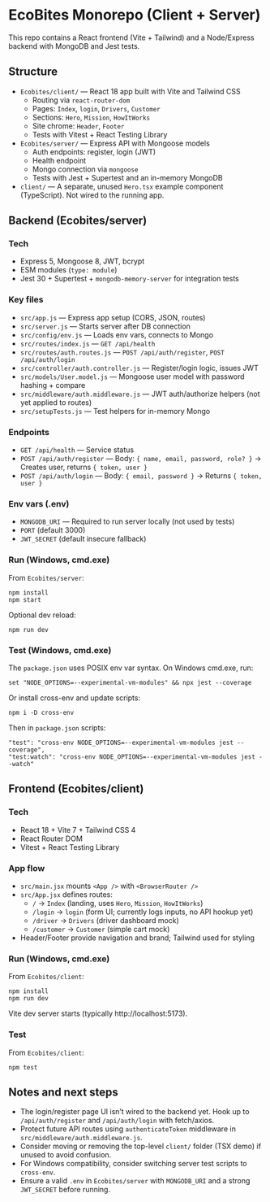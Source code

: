 # EcoBites Monorepo (Client + Server)

This repo contains a React frontend (Vite + Tailwind) and a Node/Express backend with MongoDB and Jest tests.

## Structure

- `Ecobites/client/` — React 18 app built with Vite and Tailwind CSS
  - Routing via `react-router-dom`
  - Pages: `Index`, `login`, `Drivers`, `Customer`
  - Sections: `Hero`, `Mission`, `HowItWorks`
  - Site chrome: `Header`, `Footer`
  - Tests with Vitest + React Testing Library
- `Ecobites/server/` — Express API with Mongoose models
  - Auth endpoints: register, login (JWT)
  - Health endpoint
  - Mongo connection via `mongoose`
  - Tests with Jest + Supertest and an in-memory MongoDB
- `client/` — A separate, unused `Hero.tsx` example component (TypeScript). Not wired to the running app.

## Backend (Ecobites/server)

### Tech
- Express 5, Mongoose 8, JWT, bcrypt
- ESM modules (`type: module`)
- Jest 30 + Supertest + `mongodb-memory-server` for integration tests

### Key files
- `src/app.js` — Express app setup (CORS, JSON, routes)
- `src/server.js` — Starts server after DB connection
- `src/config/env.js` — Loads env vars, connects to Mongo
- `src/routes/index.js` — `GET /api/health`
- `src/routes/auth.routes.js` — `POST /api/auth/register`, `POST /api/auth/login`
- `src/controller/auth.controller.js` — Register/login logic, issues JWT
- `src/models/User.model.js` — Mongoose user model with password hashing + compare
- `src/middleware/auth.middleware.js` — JWT auth/authorize helpers (not yet applied to routes)
- `src/setupTests.js` — Test helpers for in-memory Mongo

### Endpoints
- `GET /api/health` — Service status
- `POST /api/auth/register` — Body: `{ name, email, password, role? }` → Creates user, returns `{ token, user }`
- `POST /api/auth/login` — Body: `{ email, password }` → Returns `{ token, user }`

### Env vars (.env)
- `MONGODB_URI` — Required to run server locally (not used by tests)
- `PORT` (default 3000)
- `JWT_SECRET` (default insecure fallback)

### Run (Windows, cmd.exe)
From `Ecobites/server`:

```
npm install
npm start
```

Optional dev reload:
```
npm run dev
```

### Test (Windows, cmd.exe)
The `package.json` uses POSIX env var syntax. On Windows cmd.exe, run:

```
set "NODE_OPTIONS=--experimental-vm-modules" && npx jest --coverage
```

Or install cross-env and update scripts:

```
npm i -D cross-env
```
Then in `package.json` scripts:
```
"test": "cross-env NODE_OPTIONS=--experimental-vm-modules jest --coverage",
"test:watch": "cross-env NODE_OPTIONS=--experimental-vm-modules jest --watch"
```

## Frontend (Ecobites/client)

### Tech
- React 18 + Vite 7 + Tailwind CSS 4
- React Router DOM
- Vitest + React Testing Library

### App flow
- `src/main.jsx` mounts `<App />` with `<BrowserRouter />`
- `src/App.jsx` defines routes:
  - `/` → `Index` (landing, uses `Hero`, `Mission`, `HowItWorks`)
  - `/login` → `login` (form UI; currently logs inputs, no API hookup yet)
  - `/driver` → `Drivers` (driver dashboard mock)
  - `/customer` → `Customer` (simple cart mock)
- Header/Footer provide navigation and brand; Tailwind used for styling

### Run (Windows, cmd.exe)
From `Ecobites/client`:

```
npm install
npm run dev
```

Vite dev server starts (typically http://localhost:5173).

### Test
From `Ecobites/client`:
```
npm test
```

## Notes and next steps
- The login/register page UI isn’t wired to the backend yet. Hook up to `/api/auth/register` and `/api/auth/login` with fetch/axios.
- Protect future API routes using `authenticateToken` middleware in `src/middleware/auth.middleware.js`.
- Consider moving or removing the top-level `client/` folder (TSX demo) if unused to avoid confusion.
- For Windows compatibility, consider switching server test scripts to `cross-env`.
- Ensure a valid `.env` in `Ecobites/server` with `MONGODB_URI` and a strong `JWT_SECRET` before running.
